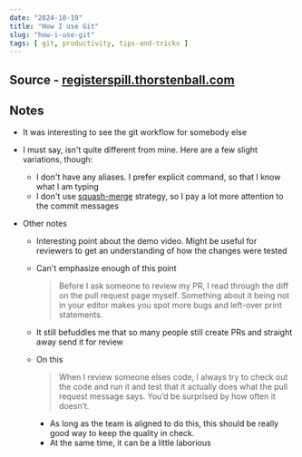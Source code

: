 ```yaml
---
date: "2024-10-19"
title: "How I use Git"
slug: "how-i-use-git"
tags: [ git, productivity, tips-and-tricks ]
---
```




## Source - [registerspill.thorstenball.com][1]

## Notes
* It was interesting to see the git workflow for somebody else
* I must say, isn't quite different from mine. Here are a few slight variations, though:
  * I don't have any aliases. I prefer explicit command, so that I know what I am typing
  * I don't use [squash-merge][2] strategy, so I pay a lot more attention to the commit messages
* Other notes
  * Interesting point about the demo video. Might be useful for reviewers to get an understanding of how the changes were tested
  * Can't emphasize enough of this point

    > Before I ask someone to review my PR, I read through the diff on the pull request page myself. Something about it being not in your editor makes you spot more bugs and left-over print statements.

  * It still befuddles me that so many people still create PRs and straight away send it for review
  * On this

    > When I review someone elses code, I always try to check out the code and run it and test that it actually does what the pull request message says. You’d be surprised by how often it doesn’t.

    * As long as the team is aligned to do this, this should be really good way to keep the quality in check.
    * At the same time, it can be a little laborious



  [1]: https://registerspill.thorstenball.com/p/how-i-use-git
  [2]: https://docs.github.com/en/repositories/configuring-branches-and-merges-in-your-repository/configuring-pull-request-merges/configuring-commit-squashing-for-pull-requests

